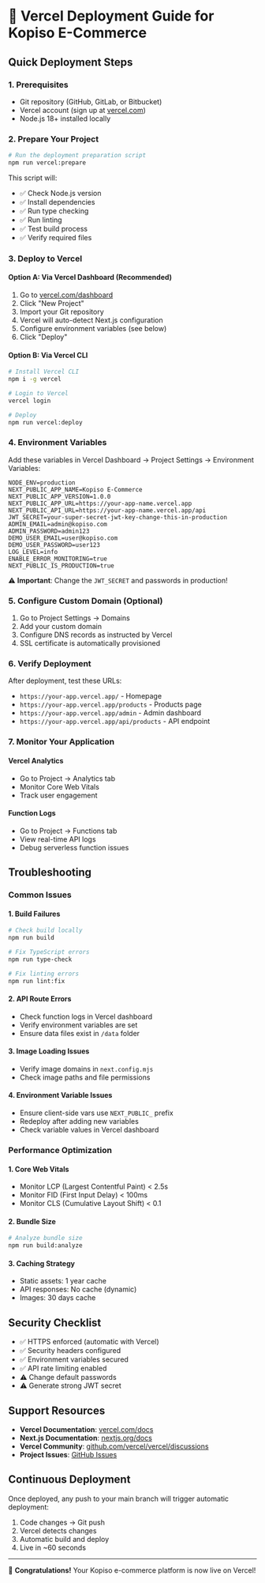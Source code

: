 # 🚀 Vercel Deployment Guide for Kopiso E-Commerce

## Quick Deployment Steps

### 1. Prerequisites
- Git repository (GitHub, GitLab, or Bitbucket)
- Vercel account (sign up at [vercel.com](https://vercel.com))
- Node.js 18+ installed locally

### 2. Prepare Your Project
```bash
# Run the deployment preparation script
npm run vercel:prepare
```

This script will:
- ✅ Check Node.js version
- ✅ Install dependencies
- ✅ Run type checking
- ✅ Run linting
- ✅ Test build process
- ✅ Verify required files

### 3. Deploy to Vercel

#### Option A: Via Vercel Dashboard (Recommended)
1. Go to [vercel.com/dashboard](https://vercel.com/dashboard)
2. Click "New Project"
3. Import your Git repository
4. Vercel will auto-detect Next.js configuration
5. Configure environment variables (see below)
6. Click "Deploy"

#### Option B: Via Vercel CLI
```bash
# Install Vercel CLI
npm i -g vercel

# Login to Vercel
vercel login

# Deploy
npm run vercel:deploy
```

### 4. Environment Variables

Add these variables in Vercel Dashboard → Project Settings → Environment Variables:

```env
NODE_ENV=production
NEXT_PUBLIC_APP_NAME=Kopiso E-Commerce
NEXT_PUBLIC_APP_VERSION=1.0.0
NEXT_PUBLIC_APP_URL=https://your-app-name.vercel.app
NEXT_PUBLIC_API_URL=https://your-app-name.vercel.app/api
JWT_SECRET=your-super-secret-jwt-key-change-this-in-production
ADMIN_EMAIL=admin@kopiso.com
ADMIN_PASSWORD=admin123
DEMO_USER_EMAIL=user@kopiso.com
DEMO_USER_PASSWORD=user123
LOG_LEVEL=info
ENABLE_ERROR_MONITORING=true
NEXT_PUBLIC_IS_PRODUCTION=true
```

⚠️ **Important**: Change the `JWT_SECRET` and passwords in production!

### 5. Configure Custom Domain (Optional)
1. Go to Project Settings → Domains
2. Add your custom domain
3. Configure DNS records as instructed by Vercel
4. SSL certificate is automatically provisioned

### 6. Verify Deployment

After deployment, test these URLs:
- `https://your-app.vercel.app/` - Homepage
- `https://your-app.vercel.app/products` - Products page
- `https://your-app.vercel.app/admin` - Admin dashboard
- `https://your-app.vercel.app/api/products` - API endpoint

### 7. Monitor Your Application

#### Vercel Analytics
- Go to Project → Analytics tab
- Monitor Core Web Vitals
- Track user engagement

#### Function Logs
- Go to Project → Functions tab
- View real-time API logs
- Debug serverless function issues

## Troubleshooting

### Common Issues

#### 1. Build Failures
```bash
# Check build locally
npm run build

# Fix TypeScript errors
npm run type-check

# Fix linting errors
npm run lint:fix
```

#### 2. API Route Errors
- Check function logs in Vercel dashboard
- Verify environment variables are set
- Ensure data files exist in `/data` folder

#### 3. Image Loading Issues
- Verify image domains in `next.config.mjs`
- Check image paths and file permissions

#### 4. Environment Variable Issues
- Ensure client-side vars use `NEXT_PUBLIC_` prefix
- Redeploy after adding new variables
- Check variable values in Vercel dashboard

### Performance Optimization

#### 1. Core Web Vitals
- Monitor LCP (Largest Contentful Paint) < 2.5s
- Monitor FID (First Input Delay) < 100ms
- Monitor CLS (Cumulative Layout Shift) < 0.1

#### 2. Bundle Size
```bash
# Analyze bundle size
npm run build:analyze
```

#### 3. Caching Strategy
- Static assets: 1 year cache
- API responses: No cache (dynamic)
- Images: 30 days cache

## Security Checklist

- ✅ HTTPS enforced (automatic with Vercel)
- ✅ Security headers configured
- ✅ Environment variables secured
- ✅ API rate limiting enabled
- ⚠️ Change default passwords
- ⚠️ Generate strong JWT secret

## Support Resources

- **Vercel Documentation**: [vercel.com/docs](https://vercel.com/docs)
- **Next.js Documentation**: [nextjs.org/docs](https://nextjs.org/docs)
- **Vercel Community**: [github.com/vercel/vercel/discussions](https://github.com/vercel/vercel/discussions)
- **Project Issues**: [GitHub Issues](https://github.com/your-repo/issues)

## Continuous Deployment

Once deployed, any push to your main branch will trigger automatic deployment:

1. Code changes → Git push
2. Vercel detects changes
3. Automatic build and deploy
4. Live in ~60 seconds

---

🎉 **Congratulations!** Your Kopiso e-commerce platform is now live on Vercel!